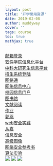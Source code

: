 ```yaml
---
layout: post
title: '开学常用资源'
date: 2019-02-08
author: muddyway
cover: ''
tags: course
toc: true
mathjax: true
---
```


[邮箱登录](http://mail.ustc.edu.cn/coremail/index.jsp)  
[软件学院信息化平台](http://mis.sse.ustc.edu.cn/default.aspx)  
[中科大研究生信息平台](http://yjs.ustc.edu.cn/default.asp)  
[招生系统登陆](http://enroll.sse.ustc.edu.cn/ssers2014/stupages/studentLogin.aspx)  
[网络通](http://wlt.ustc.edu.cn/cgi-bin/ip)   
[网络信息中心](https://ustcnet.ustc.edu.cn/)  
[校园信息门户](https://i.ustc.edu.cn/)  
[图书馆](http://lib.ustc.edu.cn/)  
[文献阅读](https://www.cn-ki.net/)  
[作业](http://219.219.220.50:443/Student/)  
[郭燕](https://www.zhihu.com/people/ustcsse308/activities)  
[web安全实践](http://www.xuetangx.com/courses/course-v1:USTC+2017011402X+2017_T1/about)  
[从嘉](http://cjcongjia.cn/)  
[信息安全](https://blog.csdn.net/snowball_wang)  
[高级图像](https://www.windsings.com/tags/%E4%B8%AD%E7%A7%91%E5%A4%A7/)  
[网络安全参考书](https://pan.baidu.com/s/1gfistXn27ESH2d3urlupWQ)  
[算法实验](https://cjh.zone/)  
![](https://image-static.segmentfault.com/159/624/1596249524-5d6b3bef635ab_articlex)
![](https://image-static.segmentfault.com/583/709/583709521-5d6b3b27b1418_articlex)
![](https://image-static.segmentfault.com/413/992/4139924297-5d6b3af3edf61_articlex)
